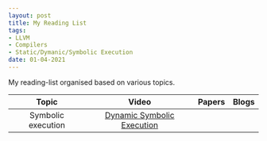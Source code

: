 ```yaml
---
layout: post
title: My Reading List
tags:
- LLVM
- Compilers
- Static/Dymanic/Symbolic Execution
date: 01-04-2021
---
```

My reading-list organised based on various topics.


|        Topic       |                                   Video                                   | Papers | Blogs |
|:------------------:|:-------------------------------------------------------------------------:|:------:|:-----:|
| Symbolic execution | [Dynamic Symbolic Execution](https://www.youtube.com/watch?v=QrtGOrSrVPQ) |        |       |
